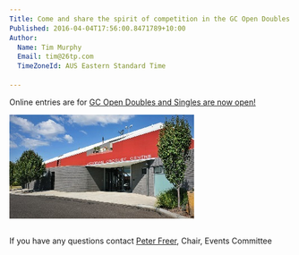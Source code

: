 ```yaml
---
Title: Come and share the spirit of competition in the GC Open Doubles and Singles
Published: 2016-04-04T17:56:00.8471789+10:00
Author:
  Name: Tim Murphy
  Email: tim@26tp.com
  TimeZoneId: AUS Eastern Standard Time

---
```

Online entries are for [GC Open Doubles and Singles are now open!](/tournaments)

<img src="/victorian-croquet-centre-front-entrance.jpg" alt="Victorian Croquet Centre" title="Victorian Croquet Centre, Cairnlea" style="margin-bottom:1em" />

If you have any questions contact [Peter Freer](mailto:events@croquet-australia.com.au), Chair, Events Committee